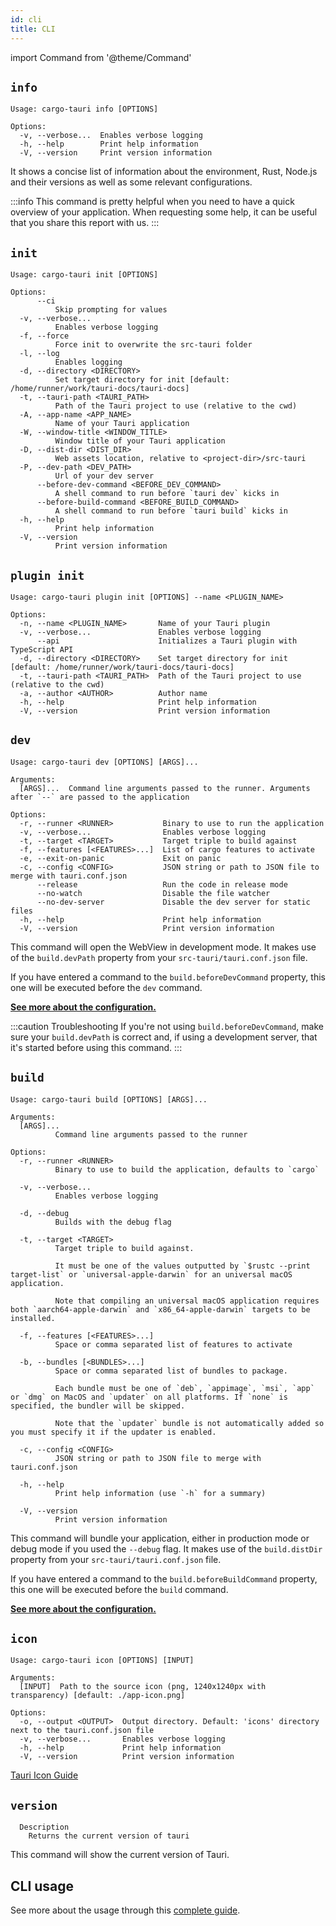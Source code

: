 ```yaml
---
id: cli
title: CLI
---
```


import Command from '@theme/Command'

## `info`

<Command name="info" />

```
Usage: cargo-tauri info [OPTIONS]

Options:
  -v, --verbose...  Enables verbose logging
  -h, --help        Print help information
  -V, --version     Print version information
```

It shows a concise list of information about the environment, Rust, Node.js and their versions as well as some relevant configurations.

:::info
This command is pretty helpful when you need to have a quick overview of your application. When requesting some help, it can be useful that you share this report with us.
:::

## `init`

<Command name="init" />

```
Usage: cargo-tauri init [OPTIONS]

Options:
      --ci
          Skip prompting for values
  -v, --verbose...
          Enables verbose logging
  -f, --force
          Force init to overwrite the src-tauri folder
  -l, --log
          Enables logging
  -d, --directory <DIRECTORY>
          Set target directory for init [default: /home/runner/work/tauri-docs/tauri-docs]
  -t, --tauri-path <TAURI_PATH>
          Path of the Tauri project to use (relative to the cwd)
  -A, --app-name <APP_NAME>
          Name of your Tauri application
  -W, --window-title <WINDOW_TITLE>
          Window title of your Tauri application
  -D, --dist-dir <DIST_DIR>
          Web assets location, relative to <project-dir>/src-tauri
  -P, --dev-path <DEV_PATH>
          Url of your dev server
      --before-dev-command <BEFORE_DEV_COMMAND>
          A shell command to run before `tauri dev` kicks in
      --before-build-command <BEFORE_BUILD_COMMAND>
          A shell command to run before `tauri build` kicks in
  -h, --help
          Print help information
  -V, --version
          Print version information
```

## `plugin init`

<Command name="plugin init" />

```
Usage: cargo-tauri plugin init [OPTIONS] --name <PLUGIN_NAME>

Options:
  -n, --name <PLUGIN_NAME>       Name of your Tauri plugin
  -v, --verbose...               Enables verbose logging
      --api                      Initializes a Tauri plugin with TypeScript API
  -d, --directory <DIRECTORY>    Set target directory for init [default: /home/runner/work/tauri-docs/tauri-docs]
  -t, --tauri-path <TAURI_PATH>  Path of the Tauri project to use (relative to the cwd)
  -a, --author <AUTHOR>          Author name
  -h, --help                     Print help information
  -V, --version                  Print version information
```

## `dev`

<Command name="dev" />

```
Usage: cargo-tauri dev [OPTIONS] [ARGS]...

Arguments:
  [ARGS]...  Command line arguments passed to the runner. Arguments after `--` are passed to the application

Options:
  -r, --runner <RUNNER>           Binary to use to run the application
  -v, --verbose...                Enables verbose logging
  -t, --target <TARGET>           Target triple to build against
  -f, --features [<FEATURES>...]  List of cargo features to activate
  -e, --exit-on-panic             Exit on panic
  -c, --config <CONFIG>           JSON string or path to JSON file to merge with tauri.conf.json
      --release                   Run the code in release mode
      --no-watch                  Disable the file watcher
      --no-dev-server             Disable the dev server for static files
  -h, --help                      Print help information
  -V, --version                   Print version information
```

This command will open the WebView in development mode. It makes use of the `build.devPath` property from your `src-tauri/tauri.conf.json` file.

If you have entered a command to the `build.beforeDevCommand` property, this one will be executed before the `dev` command.

**[See more about the configuration.](./config.md#build)**

:::caution Troubleshooting
If you're not using `build.beforeDevCommand`, make sure your `build.devPath` is correct and, if using a development server, that it's started before using this command.
:::

## `build`

<Command name="build" />

```
Usage: cargo-tauri build [OPTIONS] [ARGS]...

Arguments:
  [ARGS]...
          Command line arguments passed to the runner

Options:
  -r, --runner <RUNNER>
          Binary to use to build the application, defaults to `cargo`

  -v, --verbose...
          Enables verbose logging

  -d, --debug
          Builds with the debug flag

  -t, --target <TARGET>
          Target triple to build against.
          
          It must be one of the values outputted by `$rustc --print target-list` or `universal-apple-darwin` for an universal macOS application.
          
          Note that compiling an universal macOS application requires both `aarch64-apple-darwin` and `x86_64-apple-darwin` targets to be installed.

  -f, --features [<FEATURES>...]
          Space or comma separated list of features to activate

  -b, --bundles [<BUNDLES>...]
          Space or comma separated list of bundles to package.
          
          Each bundle must be one of `deb`, `appimage`, `msi`, `app` or `dmg` on MacOS and `updater` on all platforms. If `none` is specified, the bundler will be skipped.
          
          Note that the `updater` bundle is not automatically added so you must specify it if the updater is enabled.

  -c, --config <CONFIG>
          JSON string or path to JSON file to merge with tauri.conf.json

  -h, --help
          Print help information (use `-h` for a summary)

  -V, --version
          Print version information
```

This command will bundle your application, either in production mode or debug mode if you used the `--debug` flag. It makes use of the `build.distDir` property from your `src-tauri/tauri.conf.json` file.

If you have entered a command to the `build.beforeBuildCommand` property, this one will be executed before the `build` command.

**[See more about the configuration.](./config.md#build)**

## `icon`

<Command name="icon" />

```
Usage: cargo-tauri icon [OPTIONS] [INPUT]

Arguments:
  [INPUT]  Path to the source icon (png, 1240x1240px with transparency) [default: ./app-icon.png]

Options:
  -o, --output <OUTPUT>  Output directory. Default: 'icons' directory next to the tauri.conf.json file
  -v, --verbose...       Enables verbose logging
  -h, --help             Print help information
  -V, --version          Print version information
```

[Tauri Icon Guide](../guides/features/icons.md)

## `version`

<Command name="--version" />

```
  Description
    Returns the current version of tauri
```

This command will show the current version of Tauri.

## CLI usage

See more about the usage through this [complete guide](../guides/development/development-cycle.md).
